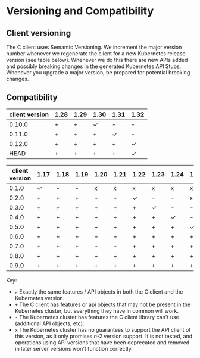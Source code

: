 # Versioning and Compatibility

## Client versioning

The C client uses Semantic Versioning. We increment the major version number whenever we regenerate the client for a new Kubernetes release version (see table below). Whenever we do this there are new APIs added and possibly breaking changes in the generated Kubernetes API Stubs. Whenever you upgrade a major version, be prepared for potential breaking changes.

## Compatibility

|  client version  |  1.28    |  1.29    |  1.30     |  1.31     |  1.32     |
|------------------|----------|----------|-----------|-----------|-----------|
|  0.10.0          |  +       |  +       |  ✓        |  -        |  -        |
|  0.11.0          |  +       |  +       |  +        |  ✓        |  -        |
|  0.12.0          |  +       |  +       |  +        |  +        |  ✓        |
|  HEAD            |  +       |  +       |  +        |  +        |  ✓        |

|  client version  |  1.17     |  1.18    |  1.19    |  1.20    |  1.21    |  1.22    |  1.23    |  1.24    |  1.25    |  1.26    |  1.27    |  1.28    |  1.29    |  1.30    |
|------------------|-----------|----------|----------|----------|----------|----------|----------|----------|----------|----------|----------|----------|----------|----------|
|  0.1.0           |  ✓        |  -       |  -       |  x       |  x       |  x       |  x       |  x       |  x       |  x       |  x       |  x       |  x       |  x       |
|  0.2.0           |  +        |  +       |  +       |  +       |  +       |  ✓       |  -       |  -       |  x       |  x       |  x       |  x       |  x       |  x       |
|  0.3.0           |  +        |  +       |  +       |  +       |  +       |  +       |  ✓       |  -       |  -       |  x       |  x       |  x       |  x       |  x       |
|  0.4.0           |  +        |  +       |  +       |  +       |  +       |  +       |  +       |  ✓       |  -       |  -       |  x       |  x       |  x       |  x       |
|  0.5.0           |  +        |  +       |  +       |  +       |  +       |  +       |  +       |  +       |  ✓       |  -       |  -       |  x       |  x       |  x       |
|  0.6.0           |  +        |  +       |  +       |  +       |  +       |  +       |  +       |  +       |  +       |  ✓       |  -       |  -       |  x       |  x       |
|  0.7.0           |  +        |  +       |  +       |  +       |  +       |  +       |  +       |  +       |  +       |  +       |  ✓       |  -       |  -       |  x       |
|  0.8.0           |  +        |  +       |  +       |  +       |  +       |  +       |  +       |  +       |  +       |  +       |  +       |  ✓       |  -       |  -       |
|  0.9.0           |  +        |  +       |  +       |  +       |  +       |  +       |  +       |  +       |  +       |  +       |  +       |  +       |  ✓       |  -       |

Key:

* `✓` Exactly the same features / API objects in both the C client and the Kubernetes
  version.
* `+` The C client has features or api objects that may not be present in the
  Kubernetes cluster, but everything they have in common will work.
* `-` The Kubernetes cluster has features the C client library can't use
  (additional API objects, etc).
* `x` The Kubernetes cluster has no guarantees to support the API client of
  this version, as it only promises _n_-2 version support. It is not tested,
  and operations using API versions that have been deprecated and removed in
  later server versions won't function correctly.
